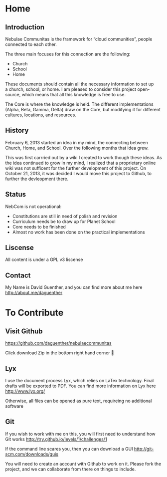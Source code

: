 # Home

## Introduction

Nebulae Communitas is the framework for “cloud communities”, people connected to each other.

The three main focuses for this connection are the following:

* Church
* School
* Home

These documents should contain all the necessary information to set up a church, school, or home. I am pleased to consider this project open-source, which means that all this knowledge is free to use.

The Core is where the knowledge is held. The different implementations (Alpha, Beta, Gamma, Delta) draw on the Core, but modifying it for different cultures, locations, and resources.

## History

February 6, 2013 started an idea in my mind, the connecting between Church, Home, and School. Over the following months that idea grew.

This was first carrried out by a wiki I created to work though these ideas. As the idea continued to grow in my mind, I realized that a proprietary online wiki was not sufficent for the further development of this project. On October 21, 2013, it was decided I would move this project to Github, to further the devleopment there.

## Status

NebCom is not operational:

  * Constitutions are still in need of polish and revision
  * Curriculum needs be to draw up for Planet School
  * Core needs to be finished
  * Almost no work has been done on the practical implementations

## Liscense
All content is under a GPL v3 liscense

## Contact
My Name is David Guenther, and you can find more about me here
<http://about.me/daguenther>

# To Contribute
## Visit Github

<https://github.com/daguenther/nebulaecommunitas>

Click download Zip in the bottom right hand corner

## Lyx

I use the document process Lyx, which relies on LaTex technology. Final drafts will be exported to PDF.
You can find more information on Lyx here <http://www.lyx.org/>

Otherwise, all files can be opened as pure text, requireing no additional software

## Git

If you wish to work with me on this, you will first need to understand how Git works 
<http://try.github.io/levels/1/challenges/1>

If the command line scares you, then you can download a GUI <http://git-scm.com/downloads/guis>

You will need to create an account with Github to work on it. Please fork the project, and we can collaborate from there on things to include.

